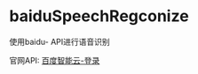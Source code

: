 # baiduSpeechRegconize

使用baidu- API进行语音识别

官网API: [百度智能云-登录](https://login.bce.baidu.com/?account=&redirect=http%3A%2F%2Fconsole.bce.baidu.com%2Fai%2F#/ai/speech/overview/resource/list)
